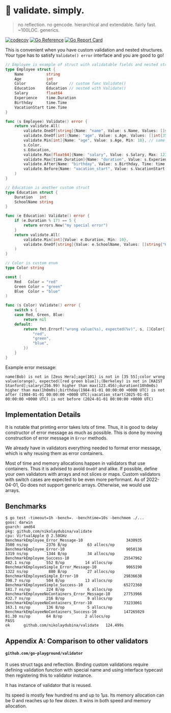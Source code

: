 # 🥬 validate. simply.

> no reflection. no gencode. hierarchical and extendable. fairly fast. ~100LOC. generics.

[![codecov](https://codecov.io/gh/nikolaydubina/validate/branch/main/graph/badge.svg?token=76JC6fX7DP)](https://codecov.io/gh/nikolaydubina/validate)
[![Go Reference](https://pkg.go.dev/badge/github.com/nikolaydubina/validate.svg)](https://pkg.go.dev/github.com/nikolaydubina/validate)
[![Go Report Card](https://goreportcard.com/badge/github.com/nikolaydubina/validate)](https://goreportcard.com/report/github.com/nikolaydubina/validate)

This is convenient when you have custom validation and nested structures.  
Your type has to satisfy `Validate() error` interface and you are good to go!

```go
// Employee is example of struct with validatable fields and nested structure
type Employee struct {
	Name          string
	Age           int
	Color         Color     // custom func Validate()
	Education     Education // nested with Validate()
	Salary        float64
	Experience    time.Duration
	Birthday      time.Time
	VacationStart time.Time
}

func (s Employee) Validate() error {
	return validate.All(
		validate.OneOf[string]{Name: "name", Value: s.Name, Values: []string{"Zeus", "Hera"}},
		validate.OneOf[int]{Name: "age", Value: s.Age, Values: []int{35, 55}},
		validate.Min[int]{Name: "age", Value: s.Age, Min: 10}, // same field validated again
		s.Color,
		s.Education,
		validate.Max[float64]{Name: "salary", Value: s.Salary, Max: 123.456},
		validate.Max[time.Duration]{Name: "duration", Value: s.Experience, Max: time.Duration(1) * time.Hour},
		validate.After{Name: "birthday", Value: s.Birthday, Time: time.Date(1984, 1, 1, 0, 0, 0, 0, time.UTC)},
		validate.Before{Name: "vacation_start", Value: s.VacationStart, Time: time.Date(2024, 1, 1, 0, 0, 0, 0, time.UTC)},
	)
}

// Education is another custom struct
type Education struct {
	Duration   int
	SchoolName string
}

func (e Education) Validate() error {
	if (e.Duration % 17) == 5 {
		return errors.New("my special error")
	}
	return validate.All(
		validate.Min[int]{Value: e.Duration, Min: 10},
		validate.OneOf[string]{Value: e.SchoolName, Values: []string{"KAIST", "Stanford"}},
	)
}

// Color is custom enum
type Color string

const (
	Red   Color = "red"
	Green Color = "green"
	Blue  Color = "blue"
)

func (s Color) Validate() error {
	switch s {
	case Red, Green, Blue:
		return nil
	default:
		return fmt.Errorf("wrong value(%s), expected(%v)", s, []Color{
			"red",
			"green",
			"blue",
		})
	}
}
```

Example error message:
```
name(Bob) is not in [Zeus Hera];age(101) is not in [35 55];color wrong value(orange), expected([red green blue]);(Berkeley) is not in [KAIST Stanford];salary(256.99) higher than max(123.456);duration(10h0m0s) higher than max(1h0m0s);birthday(1984-01-01 00:00:00 +0000 UTC) is not after (1984-01-01 00:00:00 +0000 UTC);vacation_start(2025-01-01 00:00:00 +0000 UTC) is not before (2024-01-01 00:00:00 +0000 UTC)
```

## Implementation Details

It is notable that printing error takes lots of time. 
Thus, it is good to delay constructor of error message as much as possible.
This is done by moving construction of error message in `Error` methods.

We already have in validators everything needed to format error message, which is why reusing them as error containers.

Most of time and memory allocations happen in validators that use containers.
Thus it is advised to avoid `OneOf` and alike.
If possible, define your own validators with arrays and not slices or maps.
Custom validators with switch cases are expected to be even more performant.
As of 2022-04-01, Go does not support generic arrays. Otherwise, we would use arrays.

## Benchmarks

```
$ go test -timeout=1h -bench=. -benchtime=10s -benchmem ./...
goos: darwin
goarch: amd64
pkg: github.com/nikolaydubina/validate
cpu: VirtualApple @ 2.50GHz
BenchmarkEmployee_Error_Message-10                	 3430935	      3500 ns/op	    2376 B/op	      63 allocs/op
BenchmarkEmployee_Error-10                        	 9050138	      1319 ns/op	    1344 B/op	      34 allocs/op
BenchmarkEmployee_Success-10                      	25547962	       482.1 ns/op	     552 B/op	      14 allocs/op
BenchmarkEmployeeSimple_Error_Message-10          	 9065190	      1322 ns/op	     880 B/op	      27 allocs/op
BenchmarkEmployeeSimple_Error-10                  	29836638	       398.7 ns/op	     504 B/op	      13 allocs/op
BenchmarkEmployeeSimple_Success-10                	65272360	       181.7 ns/op	     224 B/op	       6 allocs/op
BenchmarkEmployeeNoContainers_Error_Message-10    	27753966	       432.7 ns/op	     216 B/op	       9 allocs/op
BenchmarkEmployeeNoContainers_Error-10            	73233061	       163.1 ns/op	     136 B/op	       5 allocs/op
BenchmarkEmployeeNoContainers_Success-10          	147265029	        81.30 ns/op	      64 B/op	       2 allocs/op
PASS
ok  	github.com/nikolaydubina/validate	124.499s
```

## Appendix A: Comparison to other validators

#### `github.com/go-playground/validator`

It uses struct tags and reflection.
Binding custom validations require defining validation function with special name and using interface typecast then registering this to validator instance.

It has instance of validator that is reused.

Its speed is mostly few hundred ns and up to 1µs.
Its memory allocation can be 0 and reaches up to few dozen.
It wins in both speed and memory allocation.
